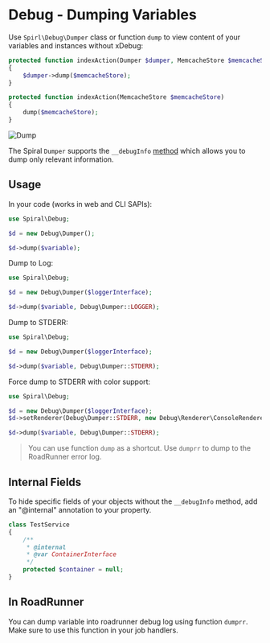 # Debug - Dumping Variables
Use `Spirl\Debug\Dumper` class or function `dump` to view content of your variables and instances without xDebug:

```php
protected function indexAction(Dumper $dumper, MemcacheStore $memcacheStore)
{
    $dumper->dump($memcacheStore);
}
```
```php
protected function indexAction(MemcacheStore $memcacheStore)
{
    dump($memcacheStore);
}
```

![Dump](https://raw.githubusercontent.com/spiral/guide/master/resources/dumps.png)

The Spiral `Dumper` supports the `__debugInfo` [method](http://php.net/manual/en/language.oop5.magic.php) which allows you to dump only relevant information. 

## Usage
In your code (works in web and CLI SAPIs):

```php
use Spiral\Debug;

$d = new Debug\Dumper();

$d->dump($variable);
```

Dump to Log:

```php
use Spiral\Debug;

$d = new Debug\Dumper($loggerInterface);

$d->dump($variable, Debug\Dumper::LOGGER);
```

Dump to STDERR:

```php
use Spiral\Debug;

$d = new Debug\Dumper($loggerInterface);

$d->dump($variable, Debug\Dumper::STDERR);
```

Force dump to STDERR with color support:

```php
use Spiral\Debug;

$d = new Debug\Dumper($loggerInterface);
$d->setRenderer(Debug\Dumper::STDERR, new Debug\Renderer\ConsoleRenderer());

$d->dump($variable, Debug\Dumper::STDERR);
```

> You can use function `dump` as a shortcut. Use `dumprr` to dump to the RoadRunner error log.

## Internal Fields
To hide specific fields of your objects without the `__debugInfo` method, add an "@internal" annotation to your property.

```php
class TestService
{
    /**
     * @internal
     * @var ContainerInterface
     */
    protected $container = null;
}
```

## In RoadRunner
You can dump variable into roadrunner debug log using function `dumprr`. Make sure to use this function in your job handlers.
